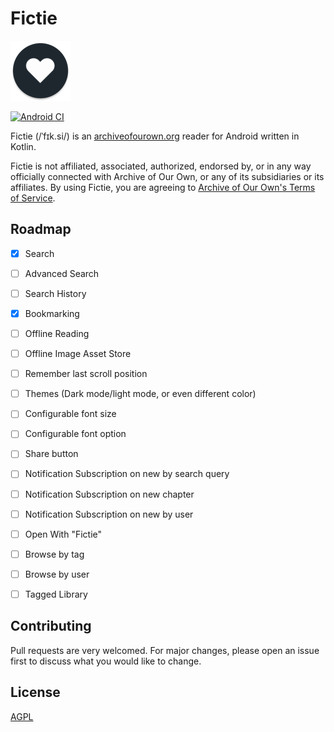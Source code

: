 # Fictie
![Fictie Icon](https://github.com/MorphTuple/Fictie/blob/trunk/app/src/main/res/mipmap-xhdpi/ic_launcher_round.png?raw=true)


[![Android CI](https://github.com/MorphTuple/Fictie/actions/workflows/android.yml/badge.svg)](https://github.com/MorphTuple/Fictie/actions/workflows/android.yml)


Fictie (/ˈfɪk.si/) is an [archiveofourown.org](https://archiveofourown.org) reader for Android
written in Kotlin.

Fictie is not affiliated, associated, authorized, endorsed by, or in any way officially connected
with Archive of Our Own, or any of its subsidiaries or its affiliates. By using Fictie, you are
agreeing to [Archive of Our Own's Terms of Service](https://archiveofourown.org/tos).

## Roadmap

- [x] Search
- [ ] Advanced Search
- [ ] Search History
- [x] Bookmarking
- [ ] Offline Reading
- [ ] Offline Image Asset Store
- [ ] Remember last scroll position
- [ ] Themes (Dark mode/light mode, or even different color)
- [ ] Configurable font size
- [ ] Configurable font option
- [ ] Share button
- [ ] Notification Subscription on new by search query
- [ ] Notification Subscription on new chapter
- [ ] Notification Subscription on new by user
- [ ] Open With "Fictie"
- [ ] Browse by tag
- [ ] Browse by user
- [ ] Tagged Library


## Contributing

Pull requests are very welcomed. For major changes, please open an issue first to discuss what you
would like to change.

## License

[AGPL](https://www.gnu.org/licenses/agpl-3.0.en.html)
